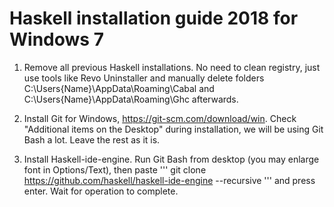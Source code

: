 # Haskell installation guide 2018 for Windows 7

1) Remove all previous Haskell installations. No need to clean registry, just use tools like Revo Uninstaller and manually delete folders C:\Users\{Name}\AppData\Roaming\Cabal and C:\Users\{Name}\AppData\Roaming\Ghc afterwards.

2) Install Git for Windows, https://git-scm.com/download/win. Check "Additional items on the Desktop" during installation, we will be using Git Bash a lot. Leave the rest as it is.

3) Install Haskell-ide-engine. Run Git Bash from desktop (you may enlarge font in Options/Text), then paste
  '''
  git clone https://github.com/haskell/haskell-ide-engine --recursive
  '''
and press enter. Wait for operation to complete.
